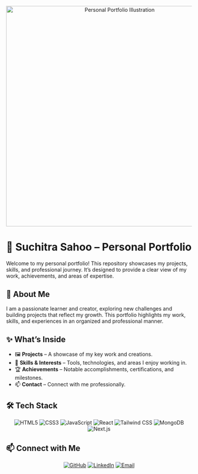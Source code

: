 <p align="center">
  <img src="https://static.vecteezy.com/system/resources/previews/041/761/137/non_2x/personal-portfolio-illustration-with-profile-data-resume-or-self-improvement-to-attract-clients-and-employers-in-flat-cartoon-background-vector.jpg" alt="Personal Portfolio Illustration" width="600"/>
</p>

# 🌟 Suchitra Sahoo – Personal Portfolio

Welcome to my personal portfolio! This repository showcases my projects, skills, and professional journey. It’s designed to provide a clear view of my work, achievements, and areas of expertise.

## 🔹 About Me
I am a passionate learner and creator, exploring new challenges and building projects that reflect my growth. This portfolio highlights my work, skills, and experiences in an organized and professional manner.

## ✨ What’s Inside
- 🖼️ **Projects** – A showcase of my key work and creations.  
- 🎨 **Skills & Interests** – Tools, technologies, and areas I enjoy working in.  
- 🏆 **Achievements** – Notable accomplishments, certifications, and milestones.  
- 📫 **Contact** – Connect with me professionally.

## 🛠️ Tech Stack
<p align="center">
  <img src="https://img.shields.io/badge/HTML5-E34F26?style=for-the-badge&logo=html5&logoColor=white" alt="HTML5"/>  
  <img src="https://img.shields.io/badge/CSS3-1572B6?style=for-the-badge&logo=css3&logoColor=white" alt="CSS3"/>  
  <img src="https://img.shields.io/badge/JavaScript-F7DF1E?style=for-the-badge&logo=javascript&logoColor=black" alt="JavaScript"/>  
  <img src="https://img.shields.io/badge/React-61DAFB?style=for-the-badge&logo=react&logoColor=black" alt="React"/>  
  <img src="https://img.shields.io/badge/Tailwind_CSS-06B6D4?style=for-the-badge&logo=tailwind-css&logoColor=white" alt="Tailwind CSS"/>  
  <img src="https://img.shields.io/badge/MongoDB-47A248?style=for-the-badge&logo=mongodb&logoColor=white" alt="MongoDB"/>  
  <img src="https://img.shields.io/badge/Next.js-000000?style=for-the-badge&logo=next.js&logoColor=white" alt="Next.js"/>  
</p>

## 📫 Connect with Me
<p align="center">
  <a href="https://github.com/suchitra-sahoo" target="_blank"><img src="https://img.shields.io/badge/GitHub-181717?style=for-the-badge&logo=github&logoColor=white" alt="GitHub"/></a>  
  <a href="https://www.linkedin.com/in/suchitra-sahoo-a60a05257/" target="_blank"><img src="https://img.shields.io/badge/LinkedIn-0A66C2?style=for-the-badge&logo=linkedin&logoColor=white" alt="LinkedIn"/></a>  
  <a href="mailto:suchitrasahoo874@gmail.com" target="_blank"><img src="https://img.shields.io/badge/Email-D14836?style=for-the-badge&logo=gmail&logoColor=white" alt="Email"/></a>
</p>


